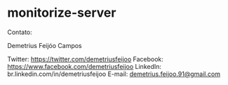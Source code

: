 ﻿monitorize-server
==================
Contato:

Demetrius Feijóo Campos

Twitter: https://twitter.com/demetriusfeijoo
Facebook: https://www.facebook.com/demetriusfeijoo
LinkedIn: br.linkedin.com/in/demetriusfeijoo 
E-mail: demetrius.feijoo.91@gmail.com